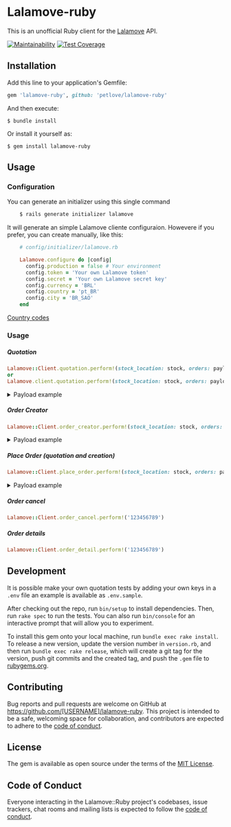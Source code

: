 # Lalamove-ruby

This is an unofficial Ruby client for the [Lalamove](https://developers.lalamove.com/) API.

[![Maintainability](https://api.codeclimate.com/v1/badges/a67df9f7c59596d08870/maintainability)](https://codeclimate.com/github/petlove/lalamove-ruby/maintainability)
[![Test Coverage](https://api.codeclimate.com/v1/badges/a67df9f7c59596d08870/test_coverage)](https://codeclimate.com/github/petlove/lalamove-ruby/test_coverage)

## Installation

Add this line to your application's Gemfile:

```ruby
gem 'lalamove-ruby', github: 'petlove/lalamove-ruby'
```

And then execute:

    $ bundle install

Or install it yourself as:

    $ gem install lalamove-ruby

## Usage

### Configuration

You can generate an initializer using this single command

```ruby
    $ rails generate initializer lalamove
```
It will generate an simple Lalamove cliente configuraion. Howevere if you prefer, you can create manually, like this:

```ruby
    # config/initializer/lalamove.rb

    Lalamove.configure do |config|
      config.production = false # Your environment
      config.token = 'Your own Lalamove token'
      config.secret = 'Your own Lalamove secret key'
      config.currency = 'BRL'
      config.country = 'pt_BR'
      config.city = 'BR_SAO'
    end
```

[Country codes](https://developers.lalamove.com/?plaintext--sandbox#available-countries)


### Usage

##### Quotation

```ruby
Lalamove::Client.quotation.perform!(stock_location: stock, orders: payload)
or
Lalamove.client.quotation.perform!(stock_location: stock, orders: payload)
```
<details>

<summary>Payload example</summary>

```
{
  "stock_location":{
    "name":"São Paulo",
      "address1":"Av. Dr. Cardoso de Melo, 1 - Vila Olimpia, São Paulo - SP, 04548-004, Brazil",
      "address2":"",
      "loggi_shop_pk":null,
      "additional_shipping_time": null,
      "phone": "+551133350200"
  },
    [
    {
      "id":1,
      "number":"123456789",
      "cost":"8.9",
      "state":"en_route",
      "shipment_line_items":[
      {
        "quantity":1,
        "depth":7.0,
        "weight":0.013,
        "width":2.0,
        "height":10.0
      }
      ],
      "order_number":"123456",
      "email":"anderson.ferreira@petlove.com.br",
      "estimated_delivery_date":"2021-05-28",
      "updated_at":"2021-05-27T19:37:56Z",
      "created_at":"2021-05-27T19:34:21Z",
      "shop_name":"FOO BAR BAZ LTDA",
      "shop_full_address":null,
      "shipping_address":{
        "firstname":"Anderson",
        "lastname":"Ferreira",
        "address1":"Rua Dom salomão ferraz",
        "address2":"1",
        "zipcode":"05729140",
        "city":"São Paulo",
        "state_id":70,
        "state":"SP",
        "country":"BR",
        "phone":"11970009090",
        "house_number":"1",
        "neighborhood":"Vila Andrade",
        "reference":null
      }
    }
  ]
}
```
</details>


##### Order Creator

```ruby
Lalamove::Client.order_creator.perform!(stock_location: stock, orders: payload)
```
<details>

<summary>Payload example</summary>

```
{
  "stock_location":{
    "name":"São Paulo",
      "address1":"Av. Dr. Cardoso de Melo, 1 - Vila Olimpia, São Paulo - SP, 04548-004, Brazil",
      "address2":"",
      "loggi_shop_pk":null,
      "additional_shipping_time": null,
      "phone": "+551133350200"
  },
    [
    {
      "id":1,
      "number":"123456789",
      "cost":"8.9",
      "state":"en_route",
      "shipment_line_items":[
      {
        "quantity":1,
        "depth":7.0,
        "weight":0.013,
        "width":2.0,
        "height":10.0
      }
      ],
      "order_number":"123456",
      "email":"anderson.ferreira@petlove.com.br",
      "estimated_delivery_date":"2021-05-28",
      "updated_at":"2021-05-27T19:37:56Z",
      "created_at":"2021-05-27T19:34:21Z",
      "shop_name":"FOO BAR BAZ LTDA",
      "shop_full_address":null,
      "shipping_address":{
        "firstname":"Anderson",
        "lastname":"Ferreira",
        "address1":"Rua Dom salomão ferraz",
        "address2":"1",
        "zipcode":"05729140",
        "city":"São Paulo",
        "state_id":70,
        "state":"SP",
        "country":"BR",
        "phone":"11970009090",
        "house_number":"1",
        "neighborhood":"Vila Andrade",
        "reference":null
      },
      "quotedTotalFee": {
        "amount": "10.00",
        "currency": Lalamove.configuration.currency
      },
      "sms": false,
      "pod": true,
      "fleetOption": "FLEET_ALL"
    }
  ]
}
```
</details>

##### Place Order (quotation and creation)

```ruby
Lalamove::Client.place_order.perform!(stock_location: stock, orders: payload)
```
<details>

<summary>Payload example</summary>

```
{
  "stock_location":{
    "name":"São Paulo",
      "address1":"Av. Dr. Cardoso de Melo, 1 - Vila Olimpia, São Paulo - SP, 04548-004, Brazil",
      "address2":"",
      "loggi_shop_pk":null,
      "additional_shipping_time": null,
      "phone": "+551133350200"
  },
    [
    {
      "id":1,
      "number":"123456789",
      "cost":"8.9",
      "state":"en_route",
      "shipment_line_items":[
      {
        "quantity":1,
        "depth":7.0,
        "weight":0.013,
        "width":2.0,
        "height":10.0
      }
      ],
      "order_number":"123456",
      "email":"anderson.ferreira@petlove.com.br",
      "estimated_delivery_date":"2021-05-28",
      "updated_at":"2021-05-27T19:37:56Z",
      "created_at":"2021-05-27T19:34:21Z",
      "shop_name":"FOO BAR BAZ LTDA",
      "shop_full_address":null,
      "shipping_address":{
        "firstname":"Anderson",
        "lastname":"Ferreira",
        "address1":"Rua Dom salomão ferraz",
        "address2":"1",
        "zipcode":"05729140",
        "city":"São Paulo",
        "state_id":70,
        "state":"SP",
        "country":"BR",
        "phone":"11970009090",
        "house_number":"1",
        "neighborhood":"Vila Andrade",
        "reference":null
      },
      "quotedTotalFee": {
        "amount": "10.00",
        "currency": Lalamove.configuration.currency
      },
      "sms": false,
      "pod": true,
      "fleetOption": "FLEET_ALL"
    }
  ]
}
```
</details>


##### Order cancel

```ruby
Lalamove::Client.order_cancel.perform!('123456789')
```

##### Order details

```ruby
Lalamove::Client.order_detail.perform!('123456789')
```

## Development

It is possible make your own quotation tests by adding your own keys in a `.env` file an example is available as `.env.sample`.

After checking out the repo, run `bin/setup` to install dependencies. Then, run `rake spec` to run the tests. You can also run `bin/console` for an interactive prompt that will allow you to experiment.

To install this gem onto your local machine, run `bundle exec rake install`. To release a new version, update the version number in `version.rb`, and then run `bundle exec rake release`, which will create a git tag for the version, push git commits and the created tag, and push the `.gem` file to [rubygems.org](https://rubygems.org).

## Contributing

Bug reports and pull requests are welcome on GitHub at https://github.com/[USERNAME]/lalamove-ruby. This project is intended to be a safe, welcoming space for collaboration, and contributors are expected to adhere to the [code of conduct](https://github.com/[USERNAME]/lalamove-ruby/blob/master/CODE_OF_CONDUCT.md).

## License

The gem is available as open source under the terms of the [MIT License](https://opensource.org/licenses/MIT).

## Code of Conduct

Everyone interacting in the Lalamove::Ruby project's codebases, issue trackers, chat rooms and mailing lists is expected to follow the [code of conduct](https://github.com/[USERNAME]/lalamove-ruby/blob/master/CODE_OF_CONDUCT.md).
